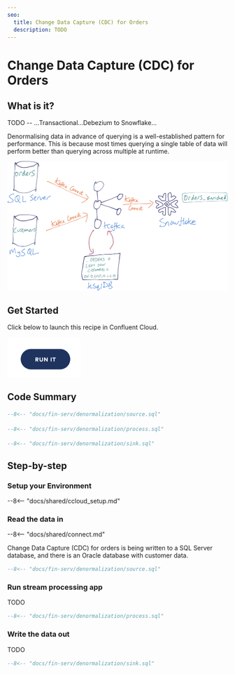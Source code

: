 ```yaml
---
seo:
  title: Change Data Capture (CDC) for Orders
  description: TODO
---
```


# Change Data Capture (CDC) for Orders

## What is it?

TODO -- ...Transactional...Debezium to Snowflake...

Denormalising data in advance of querying is a well-established pattern for performance.
This is because most times querying a single table of data will perform better than querying across multiple at runtime.

![denormalized](../../img/denormalized-data.png)

## Get Started

Click below to launch this recipe in Confluent Cloud.

![launch](../../img/launch.png)

## Code Summary

```sql
--8<-- "docs/fin-serv/denormalization/source.sql"

--8<-- "docs/fin-serv/denormalization/process.sql"

--8<-- "docs/fin-serv/denormalization/sink.sql"
```

## Step-by-step

### Setup your Environment

--8<-- "docs/shared/ccloud_setup.md"

### Read the data in

--8<-- "docs/shared/connect.md"

Change Data Capture (CDC) for orders is being written to a SQL Server database, and there is an Oracle database with customer data.

```sql
--8<-- "docs/fin-serv/denormalization/source.sql"
```

### Run stream processing app

TODO

```sql
--8<-- "docs/fin-serv/denormalization/process.sql"
```

### Write the data out

TODO

```sql
--8<-- "docs/fin-serv/denormalization/sink.sql"
```
